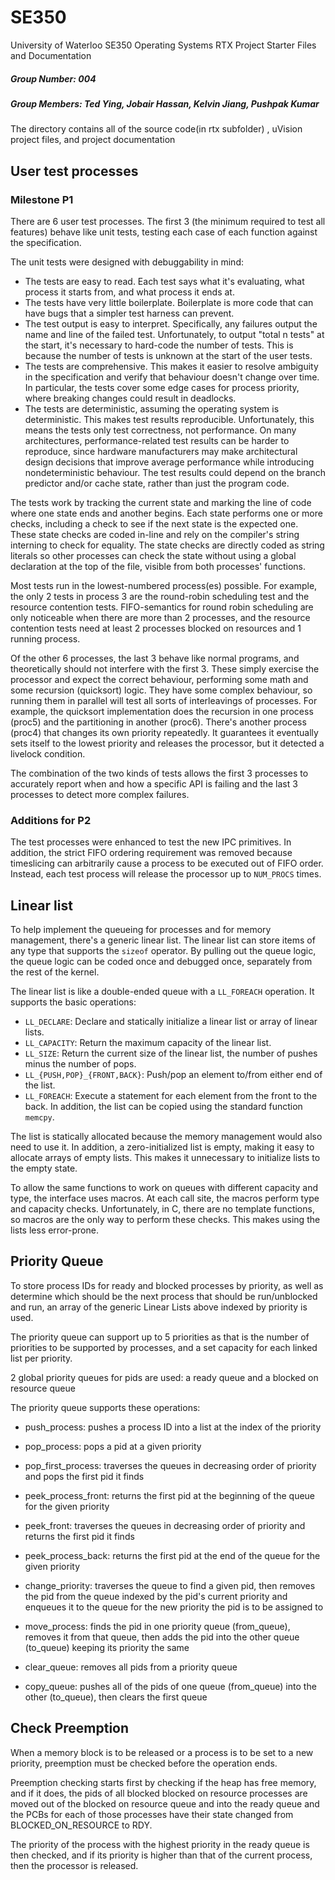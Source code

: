 SE350
=====

University of Waterloo SE350 Operating Systems RTX Project Starter Files and Documentation

##### Group Number: 004

##### Group Members: Ted Ying, Jobair Hassan, Kelvin Jiang, Pushpak Kumar

The directory contains all of the source code(in rtx subfolder) , uVision project files, and project documentation

## User test processes
### Milestone P1

There are 6 user test processes. The first 3 (the minimum required to test all features) behave like unit tests, testing each case of each function against the specification.

The unit tests were designed with debuggability in mind:
- The tests are easy to read.
  Each test says what it's evaluating, what process it starts from, and what process it ends at.
- The tests have very little boilerplate.
  Boilerplate is more code that can have bugs that a simpler test harness can prevent.
- The test output is easy to interpret.
  Specifically, any failures output the name and line of the failed test.
  Unfortunately, to output "total n tests" at the start, it's necessary to hard-code the number of tests.
  This is because the number of tests is unknown at the start of the user tests.
- The tests are comprehensive.
  This makes it easier to resolve ambiguity in the specification and verify that behaviour doesn't change over time.
  In particular, the tests cover some edge cases for process priority, where breaking changes could result in deadlocks.
- The tests are deterministic, assuming the operating system is deterministic.
  This makes test results reproducible.
  Unfortunately, this means the tests only test correctness, not performance.
  On many architectures, performance-related test results can be harder to reproduce, since hardware manufacturers
  may make architectural design decisions that improve average performance while introducing nondeterministic behaviour.
  The test results could depend on the branch predictor and/or cache state, rather than just the program code.

The tests work by tracking the current state and marking the line of code where one state ends and another begins.
Each state performs one or more checks, including a check to see if the next state is the expected one.
These state checks are coded in-line and rely on the compiler's string interning to check for equality.
The state checks are directly coded as string literals so other processes can check the state without using a global
  declaration at the top of the file, visible from both processes' functions.

Most tests run in the lowest-numbered process(es) possible.
For example, the only 2 tests in process 3 are the round-robin scheduling test and the resource contention tests.
FIFO-semantics for round robin scheduling are only noticeable when there are more than 2 processes, and the resource
  contention tests need at least 2 processes blocked on resources and 1 running process.

Of the other 6 processes, the last 3 behave like normal programs, and theoretically should not interfere with the first 3.
These simply exercise the processor and expect the correct behaviour, performing some math and some recursion (quicksort) logic.
They have some complex behaviour, so running them in parallel will test all sorts of interleavings of processes.
For example, the quicksort implementation does the recursion in one process (proc5) and the partitioning in another (proc6).
There's another process (proc4) that changes its own priority repeatedly.
It guarantees it eventually sets itself to the lowest priority and releases the processor, but it detected a livelock condition.

The combination of the two kinds of tests allows the first 3 processes to accurately report when and how a specific API is failing and the last 3 processes to detect more complex failures.

### Additions for P2
The test processes were enhanced to test the new IPC primitives.
In addition, the strict FIFO ordering requirement was removed because timeslicing can arbitrarily cause a process to be executed out of FIFO order.
Instead, each test process will release the processor up to `NUM_PROCS` times.

## Linear list
To help implement the queueing for processes and for memory management, there's a generic linear list.
The linear list can store items of any type that supports the `sizeof` operator.
By pulling out the queue logic, the queue logic can be coded once and debugged once, separately from the rest of the kernel.

The linear list is like a double-ended queue with a `LL_FOREACH` operation.
It supports the basic operations:
- `LL_DECLARE`: Declare and statically initialize a linear list or array of linear lists.
- `LL_CAPACITY`: Return the maximum capacity of the linear list.
- `LL_SIZE`: Return the current size of the linear list, the number of pushes minus the number of pops.
- `LL_{PUSH,POP}_{FRONT,BACK}`: Push/pop an element to/from either end of the list.
- `LL_FOREACH`: Execute a statement for each element from the front to the back.
In addition, the list can be copied using the standard function `memcpy`.

The list is statically allocated because the memory management would also need to use it.
In addition, a zero-initialized list is empty, making it easy to allocate arrays of empty lists.
This makes it unnecessary to initialize lists to the empty state.

To allow the same functions to work on queues with different capacity and type, the interface uses macros.
At each call site, the macros perform type and capacity checks.
Unfortunately, in C, there are no template functions, so macros are the only way to perform these checks.
This makes using the lists less error-prone.

## Priority Queue
To store process IDs for ready and blocked processes by priority, as well as determine which should be the next process that should be run/unblocked and run, an array of the generic Linear Lists above indexed by priority is used.

The priority queue can support up to 5 priorities as that is the number of priorities to be supported by processes, and a set capacity for each linked list per priority.

2 global priority queues for pids are used: a ready queue and a blocked on resource queue

The priority queue supports these operations:
- push_process: pushes a process ID into a list at the index of the priority

- pop_process: pops a pid at a given priority

- pop_first_process: traverses the queues in decreasing order of priority and pops the first pid it finds

- peek_process_front: returns the first pid at the beginning of the queue for the given priority

- peek_front: traverses the queues in decreasing order of priority and returns the first pid it finds

- peek_process_back: returns the first pid at the end of the queue for the given priority

- change_priority: traverses the queue to find a given pid, then removes the pid from the queue indexed by the pid's current priority and enqueues it to the queue for the new priority the pid is to be assigned to

- move_process: finds the pid in one priority queue (from_queue), removes it from that queue, then adds the pid into the other queue (to_queue) keeping its priority the same

- clear_queue: removes all pids from a priority queue

- copy_queue: pushes all of the pids of one queue (from_queue) into the other (to_queue), then clears the first queue

## Check Preemption
When a memory block is to be released or a process is to be set to a new priority, preemption must be checked before the operation ends.

Preemption checking starts first by checking if the heap has free memory, and if it does, the pids of all blocked blocked on resource processes are moved out of the blocked on resource queue and into the ready queue and the PCBs for each of those processes have their state changed from BLOCKED_ON_RESOURCE to RDY.

The priority of the process with the highest priority in the ready queue is then checked, and if its priority is higher than that of the current process, then the processor is released.
